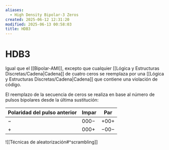 ```yaml
---
aliases:
  - High Density Bipolar-3 Zeros
created: 2025-06-12 12:31:20
modified: 2025-06-13 00:58:03
title: HDB3
---
```


# HDB3

Igual que el [[Bipolar-AMI]], excepto que cualquier [[Lógica y Estructuras Discretas/Cadena|Cadena]] de cuatro ceros se reemplaza por una [[Lógica y Estructuras Discretas/Cadena|Cadena]] que contiene una violación de código.

El reemplazo de la secuencia de ceros se realiza en base al número de pulsos bipolares desde la última sustitución:

| Polaridad del pulso anterior | Impar  | Par    |
| ---------------------------- | ------ | ------ |
| $-$                          | $000-$ | $+00+$ |
| $+$                          | $000+$ | $-00-$ |

![[Técnicas de aleatorización#^scrambling]]
